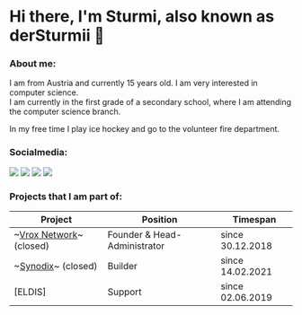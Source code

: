 # Hi there, I'm Sturmi, also known as derSturmii 👋

### About me:
I am from Austria and currently 15 years old. I am very interested in computer science. \
I am currently in the first grade of a secondary school, where I am attending the computer science branch.

In my free time I play ice hockey and go to the volunteer fire department.

### Socialmedia:

[<img src="https://img.shields.io/badge/sturmi.%232011-7289DA.svg?&style=for-the-badge&logo=discord&logoColor=white"/>][sturmidiscord]
[<img src="https://img.shields.io/badge/DerSturmii-1DA1F2.svg?&style=for-the-badge&logo=twitter&logoColor=white"/>][sturmitwitter]
[<img src="https://img.shields.io/badge/der.sturmii-E4405F.svg?&style=for-the-badge&logo=instagram&logoColor=white"/>][sturmiinstagram]
[<img src="https://img.shields.io/badge/× Sturmii ×-000000.svg?&style=for-the-badge&logo=steam&logoColor=white"/>][sturmisteam]

### Projects that I am part of:
| Project | Position | Timespan |
|---------|----------|----------|
| ~[Vrox Network][vroxdiscord]~ (closed) | Founder & Head-Administrator | since 30.12.2018 |
| ~[Synodix][synodixdiscord]~ (closed) | Builder | since 14.02.2021 |
| [ELDIS] | Support | since 02.06.2019 |

[sturmidiscord]: https://discord.com/users/231878626226864128
[sturmitwitter]: https://twitter.com/DerSturmii
[sturmiinstagram]: https://instagram.com/der.sturmii
[sturmisteam]: https://steamcommunity.com/profiles/76561198347047530/
[vroxdiscord]: https://discord.gg/rCj7MeU
[synodixdiscord]: https://discord.gg/QX68mwPFYS
